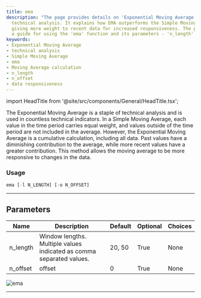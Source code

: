 ```yaml
---
title: ema
description: "The page provides details on 'Exponential Moving Average' (EMA) under"
  technical analysis. It explains how EMA outperforms the Simple Moving Average by
  giving more weight to recent data for increased responsiveness. The page includes
  a guide for using the 'ema' function and its parameters - 'n_length' and 'n_offset'.
keywords:
- Exponential Moving Average
- technical analysis
- Simple Moving Average
- ema
- Moving Average calculation
- n_length
- n_offset
- data responsiveness
---
```


import HeadTitle from '@site/src/components/General/HeadTitle.tsx';

<HeadTitle title="etf/ta/ema - Reference | OpenBB Terminal Docs" />

The Exponential Moving Average is a staple of technical analysis and is used in countless technical indicators. In a Simple Moving Average, each value in the time period carries equal weight, and values outside of the time period are not included in the average. However, the Exponential Moving Average is a cumulative calculation, including all data. Past values have a diminishing contribution to the average, while more recent values have a greater contribution. This method allows the moving average to be more responsive to changes in the data.

### Usage

```python
ema [-l N_LENGTH] [-o N_OFFSET]
```

---

## Parameters

| Name | Description | Default | Optional | Choices |
| ---- | ----------- | ------- | -------- | ------- |
| n_length | Window lengths. Multiple values indicated as comma separated values. | 20, 50 | True | None |
| n_offset | offset | 0 | True | None |

![ema](https://user-images.githubusercontent.com/46355364/154310578-6f4a51a8-3667-497c-9c50-7ff16e256fb6.png)

---
